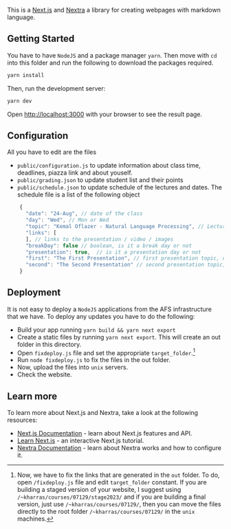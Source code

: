 This is a [Next.js](https://nextjs.org/) and [Nextra](https://nextra.vercel.app/) a library for creating webpages with markdown language.

## Getting Started

You have to have `NodeJS` and a package manager `yarn`. Then move with `cd` into this folder and run the following to download the packages required.

```bash
yarn install
```

Then, run the development server:

```bash
yarn dev
```

Open [http://localhost:3000](http://localhost:3000) with your browser to see the result page.

## Configuration

All you have to edit are the files 

- `public/configuration.js` to update information about class time, deadlines, piazza link and about youself.
- `public/grading.json` to update student list and their points
- `public/schedule.json` to update schedule of the lectures and dates. The schedule file is a list of the following object

```js
    {
      "date": "24-Aug", // date of the class
      "day": "Wed", // Mon or Wed
      "topic": "Kemal Oflazer - Natural Language Processing", // Lecture topic
      "links": [
      ], // links to the presentation / video / images
      "breakDay": false // boolean, is it a break day or not
      "presentation": true,  // is it a presentation day or not
      "first": "The First Presentation", // first presentation topic, only needed if presentation day
      "second": "The Second Presentation" // second presentation topic, only needed if presentation day
    }
```


## Deployment

It is not easy to deploy a `NodeJS` applications from the AFS infrastructure that we have. To deploy any updates you have to do the following:

- Build your app running `yarn build && yarn next export`
- Create a static files by running `yarn next export`. This will create an out folder in this directory.
- Open `fixdeploy.js` file and set the appropriate `target_folder`.[^1]
- Run `node fixdeploy.js` to fix the files in the out folder.
- Now, upload the files into `unix` servers.
- Check the website.

[^1]: Now, we have to fix the links that are generated in the `out` folder. To do, open `/fixdeploy.js` file and edit `target_folder` constant. If you are building a staged version of your website, I suggest using `/~kharras/courses/07129/stage2023/` and if you are building a final version, just use `/~kharras/courses/07129/`, then you can move the files directly to the root folder `/~kharras/courses/07129/` in the `unix` machines.

## Learn more

To learn more about Next.js and Nextra, take a look at the following resources:

- [Next.js Documentation](https://nextjs.org/docs) - learn about Next.js features and API.
- [Learn Next.js](https://nextjs.org/learn) - an interactive Next.js tutorial.
- [Nextra Documentation](https://nextra.vercel.app/) - learn about Nextra works and how to configure it.